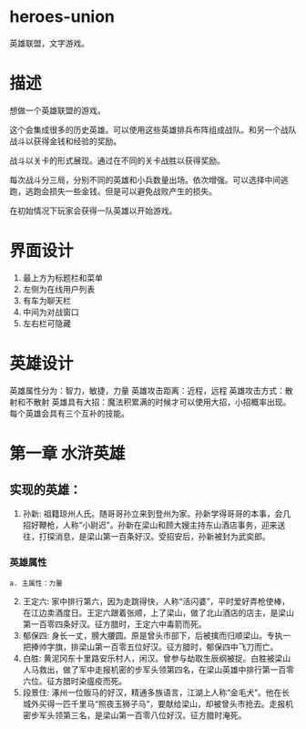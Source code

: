 # heroes-union

英雄联盟，文字游戏。


# 描述
想做一个英雄联盟的游戏。


这个会集成很多的历史英雄。可以使用这些英雄排兵布阵组成战队。和另一个战队战斗以获得金钱和经验的奖励。

战斗以关卡的形式展现。通过在不同的关卡战胜以获得奖励。 

每次战斗分三局，分别不同的英雄和小兵数量出场。依次增强。可以选择中间逃跑，逃跑会损失一些金钱。但是可以避免战败产生的损失。


在初始情况下玩家会获得一队英雄以开始游戏。


# 界面设计
1. 最上方为标题栏和菜单
2. 左侧为在线用户列表
3. 有车为聊天栏
4. 中间为对战窗口
4. 左右栏可隐藏


# 英雄设计
英雄属性分为：智力，敏捷，力量
英雄攻击距离：近程，远程
英雄攻击方式：散射和不散射
英雄具有大招：魔法积累满的时候才可以使用大招，小招概率出现。
每个英雄会具有三个互补的技能。

# 第一章 水浒英雄

## 实现的英雄：
1. 孙新: 祖籍琼州人氏。随哥哥孙立来到登州为家。孙新学得哥哥的本事，会几招好鞭枪，人称“小尉迟”。孙新在梁山和顾大嫂主持东山酒店事务，迎来送往，打探消息，是梁山第一百条好汉。受招安后，孙新被封为武奕郎。
### 英雄属性
    a. 主属性：力量
2. 王定六: 家中排行第六，因为走跳得快，人称“活闪婆”，平时爱好弄枪使棒，在江边卖酒度日。王定六跟着张顺，上了梁山，做了北山酒店的店主，是梁山第一百零四条好汉。征方腊时，王定六中毒箭而死。
3. 郁保四: 身长一丈，膀大腰圆。原是曾头市部下，后被擒而归顺梁山。专执一把捧帅字旗，排梁山第一百零五位好汉。征方腊时，郁保四中飞刀而亡。
4. 白胜: 黄泥冈东十里路安乐村人，闲汉。曾参与劫取生辰纲被捉。白胜被梁山人马救出，做了军中走报机密的步军头领第四名，在梁山英雄中排行第一百零六位。征方腊时染瘟疫而死。
5. 段景住: 
涿州一位贩马的好汉，精通多族语言，江湖上人称“金毛犬”。他在长城外买得一匹千里马“照夜玉狮子马”，要献给梁山，却被曾头市抢去。走报机密步军头领第三名，是梁山第一百零八位好汉。征方腊时淹死。
